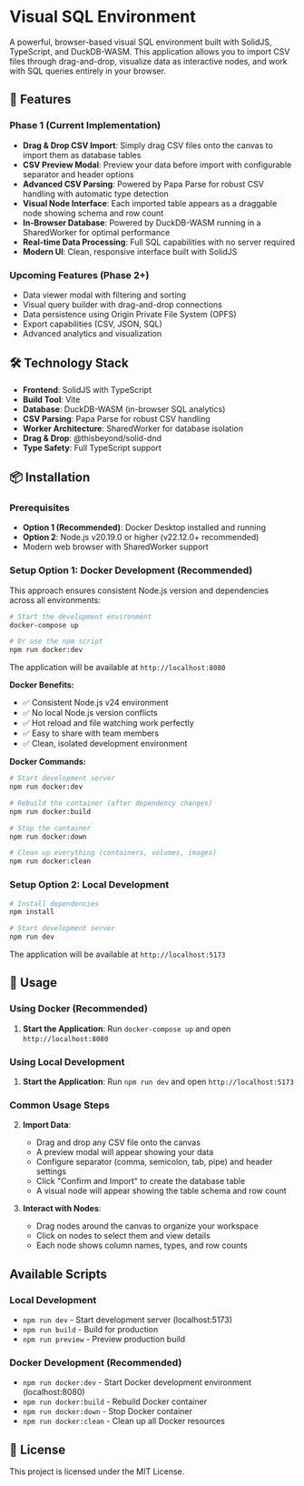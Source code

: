 # Visual SQL Environment

A powerful, browser-based visual SQL environment built with SolidJS, TypeScript, and DuckDB-WASM. This application allows you to import CSV files through drag-and-drop, visualize data as interactive nodes, and work with SQL queries entirely in your browser.

## 🚀 Features

### Phase 1 (Current Implementation)
- **Drag & Drop CSV Import**: Simply drag CSV files onto the canvas to import them as database tables
- **CSV Preview Modal**: Preview your data before import with configurable separator and header options
- **Advanced CSV Parsing**: Powered by Papa Parse for robust CSV handling with automatic type detection
- **Visual Node Interface**: Each imported table appears as a draggable node showing schema and row count
- **In-Browser Database**: Powered by DuckDB-WASM running in a SharedWorker for optimal performance
- **Real-time Data Processing**: Full SQL capabilities with no server required
- **Modern UI**: Clean, responsive interface built with SolidJS

### Upcoming Features (Phase 2+)
- Data viewer modal with filtering and sorting
- Visual query builder with drag-and-drop connections
- Data persistence using Origin Private File System (OPFS)
- Export capabilities (CSV, JSON, SQL)
- Advanced analytics and visualization

## 🛠 Technology Stack

- **Frontend**: SolidJS with TypeScript
- **Build Tool**: Vite
- **Database**: DuckDB-WASM (in-browser SQL analytics)
- **CSV Parsing**: Papa Parse for robust CSV handling
- **Worker Architecture**: SharedWorker for database isolation
- **Drag & Drop**: @thisbeyond/solid-dnd
- **Type Safety**: Full TypeScript support

## 📦 Installation

### Prerequisites
- **Option 1 (Recommended)**: Docker Desktop installed and running
- **Option 2**: Node.js v20.19.0 or higher (v22.12.0+ recommended)
- Modern web browser with SharedWorker support

### Setup Option 1: Docker Development (Recommended)

This approach ensures consistent Node.js version and dependencies across all environments:

```bash
# Start the development environment
docker-compose up

# Or use the npm script
npm run docker:dev
```

The application will be available at `http://localhost:8080`

**Docker Benefits:**
- ✅ Consistent Node.js v24 environment
- ✅ No local Node.js version conflicts
- ✅ Hot reload and file watching work perfectly
- ✅ Easy to share with team members
- ✅ Clean, isolated development environment

**Docker Commands:**
```bash
# Start development server
npm run docker:dev

# Rebuild the container (after dependency changes)
npm run docker:build

# Stop the container
npm run docker:down

# Clean up everything (containers, volumes, images)
npm run docker:clean
```

### Setup Option 2: Local Development

```bash
# Install dependencies
npm install

# Start development server
npm run dev
```

The application will be available at `http://localhost:5173`

## 🎯 Usage

### Using Docker (Recommended)
1. **Start the Application**: Run `docker-compose up` and open `http://localhost:8080`

### Using Local Development
1. **Start the Application**: Run `npm run dev` and open `http://localhost:5173`

### Common Usage Steps
2. **Import Data**: 
   - Drag and drop any CSV file onto the canvas
   - A preview modal will appear showing your data
   - Configure separator (comma, semicolon, tab, pipe) and header settings
   - Click "Confirm and Import" to create the database table
   - A visual node will appear showing the table schema and row count

3. **Interact with Nodes**:
   - Drag nodes around the canvas to organize your workspace
   - Click on nodes to select them and view details
   - Each node shows column names, types, and row counts

## Available Scripts

### Local Development
- `npm run dev` - Start development server (localhost:5173)
- `npm run build` - Build for production
- `npm run preview` - Preview production build

### Docker Development (Recommended)
- `npm run docker:dev` - Start Docker development environment (localhost:8080)
- `npm run docker:build` - Rebuild Docker container
- `npm run docker:down` - Stop Docker container
- `npm run docker:clean` - Clean up all Docker resources

## 📄 License

This project is licensed under the MIT License.
